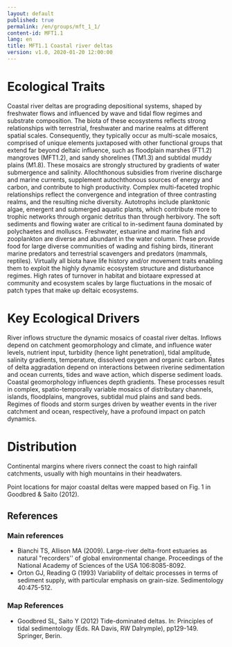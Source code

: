 ```yaml
---
layout: default
published: true
permalink: /en/groups/mft_1_1/
content-id: MFT1.1
lang: en
title: ﻿MFT1.1 Coastal river deltas
version: v1.0, 2020-01-20 12:00:00
---
```

# Ecological Traits


Coastal river deltas are prograding depositional systems, shaped by freshwater flows and influenced by wave and tidal flow regimes and substrate composition. The biota of these ecosystems reflects strong relationships with terrestrial, freshwater and marine realms at different spatial scales. Consequently, they typically occur as multi-scale mosaics, comprised of unique elements juxtaposed with other functional groups that extend far beyond deltaic influence, such as floodplain marshes (FT1.2) mangroves (MFT1.2), and sandy shorelines (TM1.3) and subtidal muddy plains (M1.8). These mosaics are strongly structured by gradients of water submergence and salinity. Allochthonous subsidies from riverine discharge and marine currents, supplement autochthonous sources of energy and carbon, and contribute to high productivity. Complex multi-faceted trophic relationships reflect the convergence and integration of three contrasting realms, and the resulting niche diversity. Autotrophs include planktonic algae, emergent and submerged aquatic plants, which contribute more to trophic networks through organic detritus than through herbivory. The soft sediments and flowing water are critical to in-sediment fauna dominated by polychaetes and molluscs. Freshwater, estuarine and marine fish and zooplankton are diverse and abundant in the water column. These provide food for large diverse communities of wading and fishing birds, itinerant marine predators and terrestrial scavengers and predators (mammals, reptiles). Virtually all biota have life history and/or movement traits enabling them to exploit the highly dynamic ecosystem structure and disturbance regimes. High rates of turnover in habitat and biotaare expressed at community and ecosystem scales by large fluctuations in the mosaic of patch types that make up deltaic ecosystems.


# Key Ecological Drivers


River inflows structure the dynamic mosaics of coastal river deltas. Inflows depend on catchment geomorphology and climate, and influence water levels, nutrient input, turbidity (hence light penetration), tidal amplitude, salinity gradients, temperature, dissolved oxygen and organic carbon. Rates of delta aggradation depend on interactions between riverine sedimentation and ocean currents, tides and wave action, which disperse sediment loads. Coastal geomorphology influences depth gradients. These processes result in complex, spatio-temporally variable mosaics of distributary channels, islands, floodplains, mangroves, subtidal mud plains and sand beds. Regimes of floods and storm surges driven by weather events in the river catchment and ocean, respectively, have a profound impact on patch dynamics.


# Distribution


Continental margins where rivers connect the coast to high rainfall catchments, usually with high mountains in their headwaters.


Point locations for major coastal deltas were mapped based on Fig. 1 in Goodbred & Saito (2012).

## References
### Main references
* Bianchi TS, Allison MA (2009). Large-river delta-front estuaries as natural "recorders'' of global environmental change. Proceedings of the National Academy of Sciences of the USA 106:8085-8092.
* Orton GJ, Reading G (1993) Variability of deltaic processes in terms of sediment supply, with particular emphasis on grain-size. Sedimentology 40:475-512.
### Map References
* Goodbred SL, Saito Y (2012) Tide-dominated deltas. In: Principles of tidal sedimentology (Eds. RA Davis, RW Dalrymple), pp129-149. Springer, Berin.

